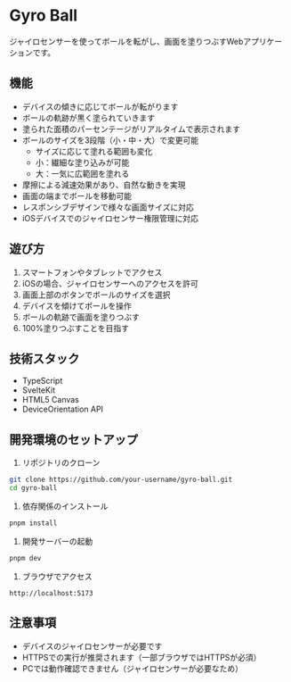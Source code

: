# Gyro Ball

ジャイロセンサーを使ってボールを転がし、画面を塗りつぶすWebアプリケーションです。

## 機能

- デバイスの傾きに応じてボールが転がります
- ボールの軌跡が黒く塗られていきます
- 塗られた面積のパーセンテージがリアルタイムで表示されます
- ボールのサイズを3段階（小・中・大）で変更可能
  - サイズに応じて塗れる範囲も変化
  - 小：繊細な塗り込みが可能
  - 大：一気に広範囲を塗れる
- 摩擦による減速効果があり、自然な動きを実現
- 画面の端までボールを移動可能
- レスポンシブデザインで様々な画面サイズに対応
- iOSデバイスでのジャイロセンサー権限管理に対応

## 遊び方

1. スマートフォンやタブレットでアクセス
2. iOSの場合、ジャイロセンサーへのアクセスを許可
3. 画面上部のボタンでボールのサイズを選択
4. デバイスを傾けてボールを操作
5. ボールの軌跡で画面を塗りつぶす
6. 100%塗りつぶすことを目指す

## 技術スタック

- TypeScript
- SvelteKit
- HTML5 Canvas
- DeviceOrientation API

## 開発環境のセットアップ

1. リポジトリのクローン

```bash
git clone https://github.com/your-username/gyro-ball.git
cd gyro-ball
```

1. 依存関係のインストール

```bash
pnpm install
```

1. 開発サーバーの起動

```bash
pnpm dev
```

1. ブラウザでアクセス

```text
http://localhost:5173
```

## 注意事項

- デバイスのジャイロセンサーが必要です
- HTTPSでの実行が推奨されます（一部ブラウザではHTTPSが必須）
- PCでは動作確認できません（ジャイロセンサーが必要なため）
